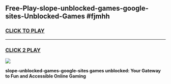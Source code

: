 
## Free-Play-slope-unblocked-games-google-sites-Unblocked-Games #fjmhh
<h3>
<a href="https://news.freeplayer.one?title=slope-unblocked-games-google-sites&ref=8M">CLICK TO PLAY</a></h3>
<hr>

<h3>
<a href="https://news.freeplayer.one?title=slope-unblocked-games-google-sites&ref=8M">CLICK 2 PLAY</a>
  
</h3>

<a href="https://news.freeplayer.one?title=slope-unblocked-games-google-sites&ref=8M"><img src="https://clearcache.store/games.png"></a>


**slope-unblocked-games-google-sites games unblocked: Your Gateway to Fun and Accessible Online Gaming**
